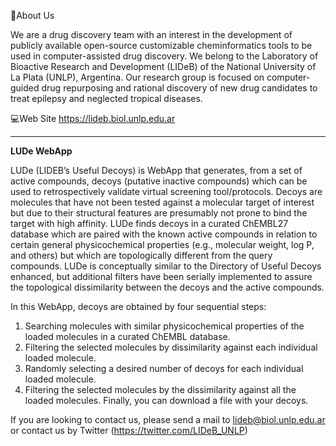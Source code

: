 📌About Us

We are a drug discovery team with an interest in the development of publicly available open-source customizable cheminformatics tools
to be used in computer-assisted drug discovery. We belong to the Laboratory of Bioactive Research and Development (LIDeB) of the
National University of La Plata (UNLP), Argentina. Our research group is focused on computer-guided drug repurposing and rational discovery
of new drug candidates to treat epilepsy and neglected tropical diseases.

💻Web Site https://lideb.biol.unlp.edu.ar



-------------------------------------------------------------------------------------------------

**LUDe WebApp**

LUDe (LIDEB’s Useful Decoys) is WebApp that generates, from a set of active compounds, decoys (putative inactive compounds)
which can be used to retrospectively validate virtual screening tool/protocols. Decoys are molecules that have not been tested
against a molecular target of interest but due to their structural features are presumably not prone to bind the target with high affinity.
LUDe finds decoys in a curated ChEMBL27 database which are paired with the known active compounds in relation to certain general
physicochemical properties (e.g., molecular weight, log P, and others) but which are topologically different from the query compounds.
LUDe is conceptually similar to the Directory of Useful Decoys enhanced, but additional filters have been serially implemented
to assure the topological dissimilarity between the decoys and the active compounds.

In this WebApp, decoys are obtained by four sequential steps:

1) Searching molecules with similar physicochemical properties of the loaded molecules in a curated ChEMBL database.
2) Filtering the selected molecules by dissimilarity against each individual loaded molecule.
3) Randomly selecting a desired number of decoys for each individual loaded molecule.
4) Filtering the selected molecules by the dissimilarity against all the loaded molecules. Finally, you can download a file with your decoys.

If you are looking to contact us, please send a mail to lideb@biol.unlp.edu.ar or contact us by Twitter (https://twitter.com/LIDeB_UNLP)
